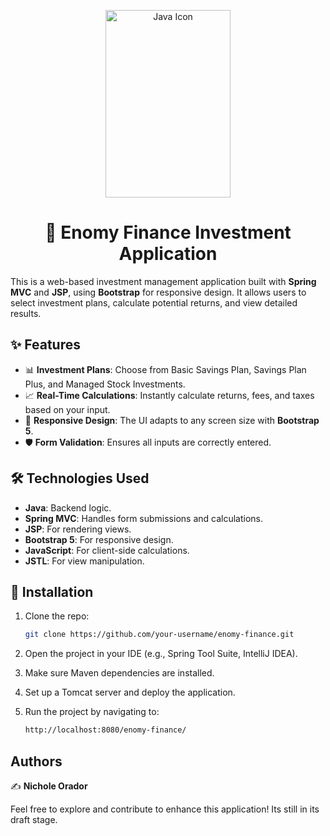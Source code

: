 <p align="center">
  <img src="https://upload.wikimedia.org/wikipedia/en/3/30/Java_programming_language_logo.svg" alt="Java Icon" width="200" height="300"/>
</p>

<h1 align="center">💼 Enomy Finance Investment Application</h1>

This is a web-based investment management application built with **Spring MVC** and **JSP**, using **Bootstrap** for responsive design. It allows users to select investment plans, calculate potential returns, and view detailed results.

## ✨ Features

- 📊 **Investment Plans**: Choose from Basic Savings Plan, Savings Plan Plus, and Managed Stock Investments.
- 📈 **Real-Time Calculations**: Instantly calculate returns, fees, and taxes based on your input.
- 📱 **Responsive Design**: The UI adapts to any screen size with **Bootstrap 5**.
- 🛡️ **Form Validation**: Ensures all inputs are correctly entered.

## 🛠️ Technologies Used

- **Java**: Backend logic.
- **Spring MVC**: Handles form submissions and calculations.
- **JSP**: For rendering views.
- **Bootstrap 5**: For responsive design.
- **JavaScript**: For client-side calculations.
- **JSTL**: For view manipulation.

## 🚀 Installation

1. Clone the repo:
   ```bash
   git clone https://github.com/your-username/enomy-finance.git
   ```
2. Open the project in your IDE (e.g., Spring Tool Suite, IntelliJ IDEA).

3. Make sure Maven dependencies are installed.

4. Set up a Tomcat server and deploy the application.

5. Run the project by navigating to:

   ```bash
   http://localhost:8080/enomy-finance/
   ```
## Authors
 ✍️ **Nichole Orador**
 
Feel free to explore and contribute to enhance this application! Its still in its draft stage. 
